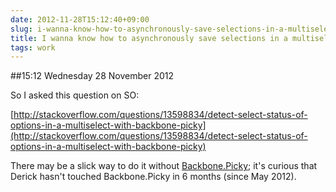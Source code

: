```yaml
---
date: 2012-11-28T15:12:40+09:00
slug: i-wanna-know-how-to-asynchronously-save-selections-in-a-multiselect-dropdown
title: I wanna know how to asynchronously save selections in a multiselect dropdown
tags: work
---
```


##15:12 Wednesday 28 November 2012

So I asked this question on SO:

[http://stackoverflow.com/questions/13598834/detect-select-status-of-options-in-a-multiselect-with-backbone-picky](http://stackoverflow.com/questions/13598834/detect-select-status-of-options-in-a-multiselect-with-backbone-picky)

There may be a slick way to do it without [Backbone.Picky](https://github.com/derickbailey/backbone.picky); it's curious that Derick hasn't touched Backbone.Picky in 6 months (since May 2012).
